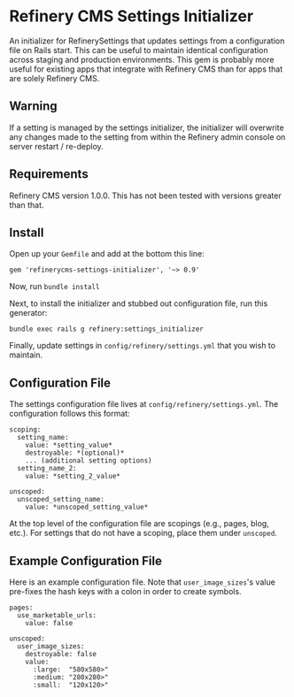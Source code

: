 # Refinery CMS Settings Initializer

An initializer for RefinerySettings that updates settings from a configuration
file on Rails start.  This can be useful to maintain identical configuration
across staging and production environments.  This gem is probably more useful
for existing apps that integrate with Refinery CMS than for apps that are
solely Refinery CMS.  

## Warning

If a setting is managed by the settings initializer, the initializer will
overwrite any changes made to the setting from within the Refinery admin
console on server restart / re-deploy.

## Requirements

Refinery CMS version 1.0.0.  This has not been tested with versions greater
than that.

## Install

Open up your ``Gemfile`` and add at the bottom this line:

    gem 'refinerycms-settings-initializer', '~> 0.9'

Now, run ``bundle install``

Next, to install the initializer and stubbed out configuration file, run this
generator:

    bundle exec rails g refinery:settings_initializer

Finally, update settings in ``config/refinery/settings.yml`` that you wish to
maintain.

## Configuration File

The settings configuration file lives at ``config/refinery/settings.yml``.  The
configuration follows this format:

    scoping:
      setting_name:
        value: *setting_value*
        destroyable: *(optional)*
        ... (additional setting options)
      setting_name_2:
        value: *setting_2_value*

    unscoped:
      unscoped_setting_name:
        value: *unscoped_setting_value*

At the top level of the configuration file are scopings (e.g., pages, blog,
etc.).  For settings that do not have a scoping, place them under ``unscoped``.

## Example Configuration File

Here is an example configuration file.  Note that ``user_image_sizes``'s value
pre-fixes the hash keys with a colon in order to create symbols.

    pages:
      use_marketable_urls:
        value: false

    unscoped:
      user_image_sizes:
        destroyable: false
        value:
          :large:  "580x580>"
          :medium: "280x280>"
          :small:  "120x120>"


